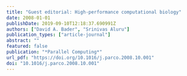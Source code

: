 ```yaml
---
title: "Guest editorial: High-performance computational biology"
date: 2008-01-01
publishDate: 2019-09-10T12:18:37.690991Z
authors: ["David A. Bader", "Srinivas Aluru"]
publication_types: ["article-journal"]
abstract: ""
featured: false
publication: "*Parallel Computing*"
url_pdf: "https://doi.org/10.1016/j.parco.2008.10.001"
doi: "10.1016/j.parco.2008.10.001"
---
```


